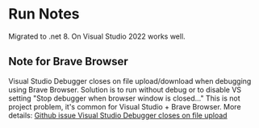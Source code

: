 # Run Notes

Migrated to .net 8.
On Visual Studio 2022 works well.

## Note for Brave Browser

Visual Studio Debugger closes on file upload/download when debugging using Brave Browser.
Solution is to run without debug or to disable VS setting "Stop debugger when browser window is closed..."
This is not project problem, it's common for Visual Studio + Brave Browser.
More details: [Github issue Visual Studio Debugger closes on file upload](https://github.com/brave/brave-browser/issues/21364#issuecomment-1892627745)

